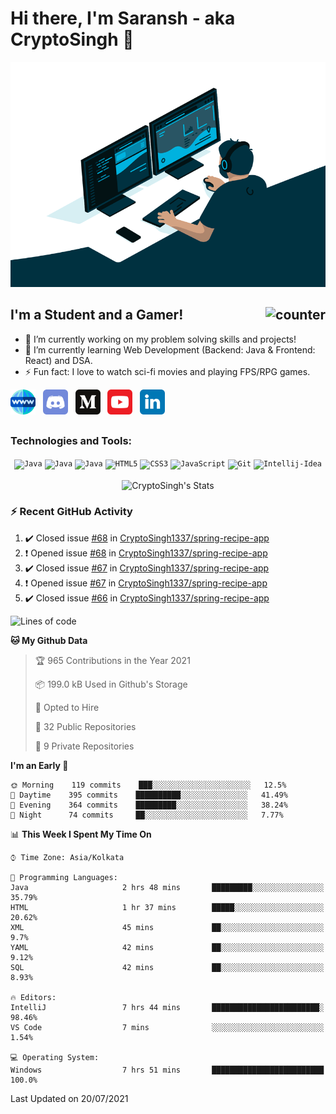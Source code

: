 # Hi there, I'm Saransh - aka CryptoSingh 👋

<div align="center">
<img src="https://github.com/CryptoSingh1337/CryptoSingh1337/blob/master/icons/code.gif" height="360px" width="640px" alt="gif"/>
</div>

## I'm a Student and a Gamer!<img src="https://komarev.com/ghpvc/?username=cryptosingh1337" alt="counter" align="right"/>

- 🔭 I’m currently working on my problem solving skills and projects!
- 🌱 I’m currently learning Web Development (Backend: Java & Frontend: React) and DSA.
- ⚡ Fun fact: I love to watch sci-fi movies and playing FPS/RPG games.

<a href="https://cryptosingh1337.github.io/" target="_blank"><img alt="website" height="40px" width="40px" src="./icons/world-wide-web.svg"/></a>&nbsp;&nbsp;
<a href="https://discord.gg/6efHuzv" target="_blank"><img alt="discord" height="40px" width="40px" src="https://raw.githubusercontent.com/edent/SuperTinyIcons/master/images/svg/discord.svg"/></a>&nbsp;&nbsp;
<a href="https://cryptosingh1337.medium.com/" target="_blank"><img alt="Medium" height="40px" width="40px" src="https://raw.githubusercontent.com/edent/SuperTinyIcons/master/images/svg/medium.svg"/></a>&nbsp;&nbsp;
<a href="https://www.youtube.com/cryptosingh" target="_blank"><img alt="youtube" height="40px" width="40px" src="https://raw.githubusercontent.com/edent/SuperTinyIcons/master/images/svg/youtube.svg"/></a>&nbsp;&nbsp;
<a href="https://www.linkedin.com/in/saransh-kumar-2k19/" target="_blank"><img alt="linkedin" height="40px" width="40px" src="https://raw.githubusercontent.com/edent/SuperTinyIcons/master/images/svg/linkedin.svg"/></a>

##

### Technologies and Tools:

<div align="center">
<code><img alt="Java" height="40px" width="40px" src="https://raw.githubusercontent.com/tomchen/stack-icons/master/logos/java.svg" title="Java"/></code>
<code><img alt="Java" height="40px" width="40px" src="https://raw.githubusercontent.com/tomchen/stack-icons/master/logos/spring.svg" title="Spring"/></code>
<code><img alt="Java" height="40px" width="40px" src="https://raw.githubusercontent.com/tomchen/stack-icons/master/logos/hibernate.svg" title="Hibernate"/></code>
<code><img alt="HTML5" height="40px" width="40px" src="https://raw.githubusercontent.com/tomchen/stack-icons/master/logos/html-5.svg" title="HTML5"/></code>
<code><img alt="CSS3" height="40px" width="40px" src="https://raw.githubusercontent.com/tomchen/stack-icons/master/logos/css-3.svg" title="CSS3"/></code>
<code><img alt="JavaScript" height="40px" width="40px" src="https://raw.githubusercontent.com/tomchen/stack-icons/master/logos/bootstrap.svg" title="Bootstrap"/></code>
<code><img alt="Git" height="40px" width="40px" src="https://raw.githubusercontent.com/tomchen/stack-icons/master/logos/git-icon.svg" title="Git"/></code>
<code><img alt="Intellij-Idea" height="40px" width="40px" src="https://raw.githubusercontent.com/tomchen/stack-icons/master/logos/intellij-idea.svg" title="Intellij-IDEA"/></code>
</div>
<br>
<div align="center">
<img  alt="CryptoSingh's Stats" src="https://github-readme-stats.vercel.app/api?username=CryptoSingh1337&show_icons=true&bg_color=FFFFFF&title_color=003140&icon_color=003140&text_color=0486AA" title="Stats"/>
</div>

### ⚡ Recent GitHub Activity

<!--RECENT_ACTIVITY:start-->
1. ✔️ Closed issue [#68](https://github.com/CryptoSingh1337/spring-recipe-app/issues/68) in [CryptoSingh1337/spring-recipe-app](https://github.com/CryptoSingh1337/spring-recipe-app)
2. ❗️ Opened issue [#68](https://github.com/CryptoSingh1337/spring-recipe-app/issues/68) in [CryptoSingh1337/spring-recipe-app](https://github.com/CryptoSingh1337/spring-recipe-app)
3. ✔️ Closed issue [#67](https://github.com/CryptoSingh1337/spring-recipe-app/issues/67) in [CryptoSingh1337/spring-recipe-app](https://github.com/CryptoSingh1337/spring-recipe-app)
4. ❗️ Opened issue [#67](https://github.com/CryptoSingh1337/spring-recipe-app/issues/67) in [CryptoSingh1337/spring-recipe-app](https://github.com/CryptoSingh1337/spring-recipe-app)
5. ✔️ Closed issue [#66](https://github.com/CryptoSingh1337/spring-recipe-app/issues/66) in [CryptoSingh1337/spring-recipe-app](https://github.com/CryptoSingh1337/spring-recipe-app)
<!--RECENT_ACTIVITY:end-->


<!--START_SECTION:waka-->
![Lines of code](https://img.shields.io/badge/From%20Hello%20World%20I%27ve%20Written-404110%20lines%20of%20code-blue)

**🐱 My Github Data** 

> 🏆 965 Contributions in the Year 2021
 > 
> 📦 199.0 kB Used in Github's Storage 
 > 
> 💼 Opted to Hire
 > 
> 📜 32 Public Repositories 
 > 
> 🔑 9 Private Repositories  
 > 
**I'm an Early 🐤** 

```text
🌞 Morning    119 commits    ███░░░░░░░░░░░░░░░░░░░░░░   12.5% 
🌆 Daytime    395 commits    ██████████░░░░░░░░░░░░░░░   41.49% 
🌃 Evening    364 commits    █████████░░░░░░░░░░░░░░░░   38.24% 
🌙 Night      74 commits     ██░░░░░░░░░░░░░░░░░░░░░░░   7.77%

```


📊 **This Week I Spent My Time On** 

```text
⌚︎ Time Zone: Asia/Kolkata

💬 Programming Languages: 
Java                     2 hrs 48 mins       █████████░░░░░░░░░░░░░░░░   35.79% 
HTML                     1 hr 37 mins        █████░░░░░░░░░░░░░░░░░░░░   20.62% 
XML                      45 mins             ██░░░░░░░░░░░░░░░░░░░░░░░   9.7% 
YAML                     42 mins             ██░░░░░░░░░░░░░░░░░░░░░░░   9.12% 
SQL                      42 mins             ██░░░░░░░░░░░░░░░░░░░░░░░   8.93%

🔥 Editors: 
IntelliJ                 7 hrs 44 mins       ████████████████████████░   98.46% 
VS Code                  7 mins              ░░░░░░░░░░░░░░░░░░░░░░░░░   1.54%

💻 Operating System: 
Windows                  7 hrs 51 mins       █████████████████████████   100.0%

```


 Last Updated on 20/07/2021
<!--END_SECTION:waka-->
